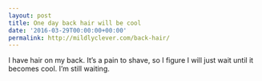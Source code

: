 ```yaml
---
layout: post
title: One day back hair will be cool
date: '2016-03-29T00:00:00+00:00'
permalink: http://mildlyclever.com/back-hair/
---
```

I have hair on my back. It’s a pain to shave, so I figure I will just wait until it becomes cool. I’m still waiting.
